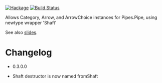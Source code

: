 [![Hackage](https://img.shields.io/hackage/v/pipes-category.svg)](https://hackage.haskell.org/package/pipes-category)
[![Build Status](https://secure.travis-ci.org/louispan/pipes-category.png?branch=master)](http://travis-ci.org/louispan/pipes-category)

Allows Category, Arrow, and ArrowChoice instances for Pipes.Pipe, using newtype wrapper 'Shaft'

See also [slides](http://www.slideshare.net/LouisPan3/composable-widgets-with-reactive-pipes).

# Changelog

* 0.3.0.0
 - Shaft destructor is now named fromShaft
